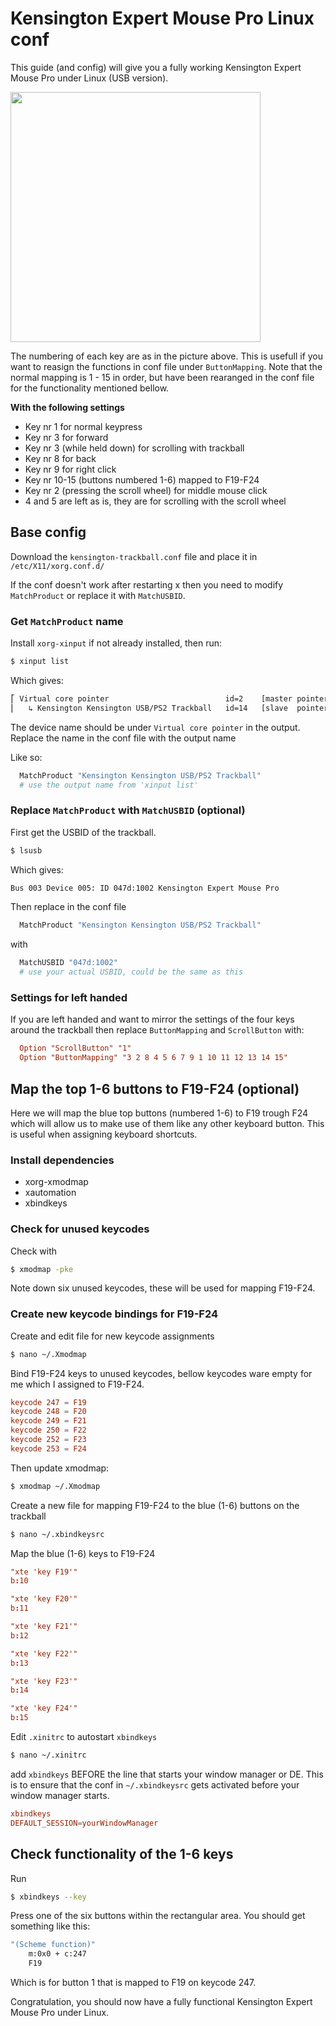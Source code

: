 # Kensington Expert Mouse Pro Linux conf

This guide (and config) will give you a fully working Kensington Expert Mouse Pro under Linux (USB version).

<img src="https://github.com/s00nice/Kensington-Expert-Mouse-Pro-Linux/blob/main/Kensington_Expert_Mouse_Pro.jpg" width="400">

The numbering of each key are as in the picture above. This is usefull if you want to reasign the functions in conf file under `ButtonMapping`.
Note that the normal mapping is 1 - 15 in order, but have been rearanged in the conf file for the functionality mentioned bellow.

**With the following settings**

* Key nr 1 for normal keypress
* Key nr 3 for forward
* Key nr 3 (while held down) for scrolling with trackball
* Key nr 8 for back
* Key nr 9 for right click
* Key nr 10-15 (buttons numbered 1-6) mapped to F19-F24
* Key nr 2 (pressing the scroll wheel) for middle mouse click
* 4 and 5 are left as is, they are for scrolling with the scroll wheel

## Base config

Download the `kensington-trackball.conf` file and place it in `/etc/X11/xorg.conf.d/`

If the conf doesn't work after restarting x then you need to modify `MatchProduct` or replace it with `MatchUSBID`.

### Get `MatchProduct` name

Install `xorg-xinput` if not already installed, then run:

```bash
$ xinput list
```

Which gives:

```bash
⎡ Virtual core pointer                          id=2    [master pointer  (3)]
⎜   ↳ Kensington Kensington USB/PS2 Trackball   id=14   [slave  pointer  (2)]
```

The device name should be under `Virtual core pointer` in the output.
Replace the name in the conf file with the output name

Like so:

```bash
  MatchProduct "Kensington Kensington USB/PS2 Trackball"
  # use the output name from 'xinput list'
```

### Replace `MatchProduct` with `MatchUSBID` (optional)

First get the USBID of the trackball.

```bash
$ lsusb
```

Which gives:

```bash
Bus 003 Device 005: ID 047d:1002 Kensington Expert Mouse Pro
```

Then replace in the conf file
```bash
  MatchProduct "Kensington Kensington USB/PS2 Trackball"
```

with

```bash
  MatchUSBID "047d:1002"
  # use your actual USBID, could be the same as this
```

### Settings for left handed

If you are left handed and want to mirror the settings of the four keys around the trackball then replace `ButtonMapping` and `ScrollButton` with:

```conf
  Option "ScrollButton" "1"
  Option "ButtonMapping" "3 2 8 4 5 6 7 9 1 10 11 12 13 14 15"
```

## Map the top 1-6 buttons to F19-F24 (optional)

Here we will map the blue top buttons (numbered 1-6) to F19 trough F24 which will allow us to make use of them like any other keyboard button. This is useful when assigning keyboard shortcuts.

### Install dependencies

* xorg-xmodmap
* xautomation
* xbindkeys

### Check for unused keycodes

Check with

```bash
$ xmodmap -pke
```

Note down six unused keycodes, these will be used for mapping F19-F24.

### Create new keycode bindings for F19-F24

Create and edit file for new keycode assignments

```bash
$ nano ~/.Xmodmap
```

Bind F19-F24 keys to unused keycodes, bellow keycodes ware empty for me which I assigned to F19-F24.

```conf
keycode 247 = F19
keycode 248 = F20
keycode 249 = F21
keycode 250 = F22
keycode 252 = F23
keycode 253 = F24
```

Then update xmodmap:

```bash
$ xmodmap ~/.Xmodmap
```

Create a new file for mapping F19-F24 to the blue (1-6) buttons on the trackball
```bash
$ nano ~/.xbindkeysrc
```

Map the blue (1-6) keys to F19-F24

```conf
"xte 'key F19'"
b:10

"xte 'key F20'"
b:11

"xte 'key F21'"
b:12

"xte 'key F22'"
b:13

"xte 'key F23'"
b:14

"xte 'key F24'"
b:15

```

Edit `.xinitrc` to autostart `xbindkeys`

```bash
$ nano ~/.xinitrc
```
add `xbindkeys` BEFORE the line that starts your window manager or DE. This is to ensure that the conf in `~/.xbindkeysrc` gets activated before your window manager starts.

```conf
xbindkeys
DEFAULT_SESSION=yourWindowManager
```

## Check functionality of the 1-6 keys

Run

```bash
$ xbindkeys --key
```
Press one of the six buttons within the rectangular area.
You should get something like this:

```bash
"(Scheme function)"
    m:0x0 + c:247
    F19
```
Which is for button 1 that is mapped to F19 on keycode 247.

Congratulation, you should now have a fully functional Kensington Expert Mouse Pro under Linux.
